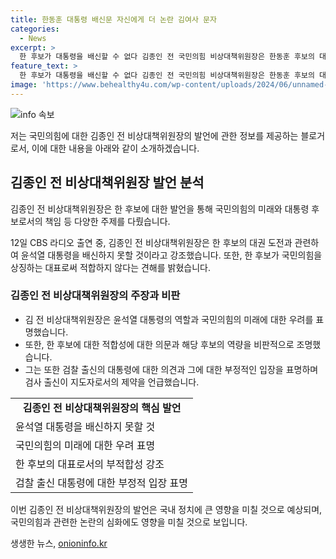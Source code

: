 ```yaml
---
title: 한동훈 대통령 배신문 자신에게 더 논란 김여사 문자
categories:
  - News
excerpt: >
  한 후보가 대통령을 배신할 수 없다 김종인 전 국민의힘 비상대책위원장은 한동훈 후보의 대선 도전에 대해 한 후보는 대통령 배신의도 없었다면 대표 출마조차 않았을 것이라고 주장했다. 또한, 다른 후보들을 비판하며 친윤(윤석열 지지자)들의 행동은 국민에게 저 사람들 아직도 정신 못 차렸다는 인상을 남길 것이라고 언급했다. 추가로 검사 출신이 지도자가 될 수 없다며 한 후보의 배제를 주장했다.
feature_text: >
  한 후보가 대통령을 배신할 수 없다 김종인 전 국민의힘 비상대책위원장은 한동훈 후보의 대선 도전에 대해 한 후보는 대통령 배신의도 없었다면 대표 출마조차 않았을 것이라고 주장했다. 또한, 다른 후보들을 비판하며 친윤(윤석열 지지자)들의 행동은 국민에게 저 사람들 아직도 정신 못 차렸다는 인상을 남길 것이라고 언급했다. 추가로 검사 출신이 지도자가 될 수 없다며 한 후보의 배제를 주장했다.
image: 'https://www.behealthy4u.com/wp-content/uploads/2024/06/unnamed-file.png'
---
```


<p><img src="https://www.behealthy4u.com/wp-content/uploads/2024/06/unnamed-file.png" alt="info 속보" /></p>

<p>저는 국민의힘에 대한 김종인 전 비상대책위원장의 발언에 관한 정보를 제공하는 블로거로서, 이에 대한 내용을 아래와 같이 소개하겠습니다.</p>

<h2 data-ke-size="size26">김종인 전 비상대책위원장 발언 분석</h2>

<p>김종인 전 비상대책위원장은 한 후보에 대한 발언을 통해 국민의힘의 미래와 대통령 후보로서의 책임 등 다양한 주제를 다뤘습니다.</p>

<p data-ke-size="size16">12일 CBS 라디오 출연 중, 김종인 전 비상대책위원장은 한 후보의 대권 도전과 관련하여 윤석열 대통령을 배신하지 못할 것이라고 강조했습니다. 또한, 한 후보가 국민의힘을 상징하는 대표로써 적합하지 않다는 견해를 밝혔습니다.</p>

<h3>김종인 전 비상대책위원장의 주장과 비판</h3>

<ul>
  <li>김 전 비상대책위원장은 윤석열 대통령의 역할과 국민의힘의 미래에 대한 우려를 표명했습니다.</li>
  <li>또한, 한 후보에 대한 적합성에 대한 의문과 해당 후보의 역량을 비판적으로 조명했습니다.</li>
  <li>그는 또한 검찰 출신의 대통령에 대한 의견과 그에 대한 부정적인 입장을 표명하며 검사 출신이 지도자로서의 제약을 언급했습니다.</li>
</ul>

<table>
  <tr>
    <td style="text-align: center; height: 17px;"><b>김종인 전 비상대책위원장의 핵심 발언</b></td>
  </tr>
  <tr>
    <td>윤석열 대통령을 배신하지 못할 것</td>
  </tr>
  <tr>
    <td>국민의힘의 미래에 대한 우려 표명</td>
  </tr>
  <tr>
    <td>한 후보의 대표로서의 부적합성 강조</td>
  </tr>
  <tr>
    <td>검찰 출신 대통령에 대한 부정적 입장 표명</td>
  </tr>
</table>

<p>이번 김종인 전 비상대책위원장의 발언은 국내 정치에 큰 영향을 미칠 것으로 예상되며, 국민의힘과 관련한 논란의 심화에도 영향을 미칠 것으로 보입니다.</p>
생생한 뉴스, <a href="https://onioninfo.kr" rel="dofollow">onioninfo.kr</a>


